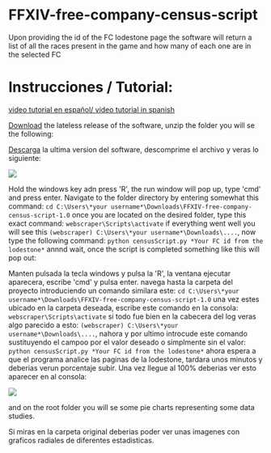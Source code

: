 # FFXIV-free-company-census-script
Upon providing the id of the FC lodestone page the software will return a list of all the races present in the game and how many of each one are in the selected FC

# Instrucciones / Tutorial:

[video tutorial en español/ video tutorial in spanish](https://www.youtube.com/watch?v=xXKs48p1b_k)

[Download](https://github.com/ROMthesheep/FFXIV-free-company-census-script/archive/V1.1.zip) the lateless release of the software, unzip the folder you will se the following:

[Descarga](https://github.com/ROMthesheep/FFXIV-free-company-census-script/archive/V1.1.zip) la ultima version del software, descomprime el archivo y veras lo siguiente:

![](https://i.gyazo.com/192e61230942ee91b12161451aba350d.png)

Hold the windows key adn press 'R', the run window will pop up, type 'cmd' and press enter. Navigate to the folder directory by entering somewhat this command: `cd C:\Users\*your username*\Downloads\FFXIV-free-company-census-script-1.0` once you are located on the desired folder, type this exact command: `webscraper\Scripts\activate` if everything went well you will see this `(webscraper) C:\Users\*your username*\Downloads\....`, now type the following command: `python censusScript.py *Your FC id from the lodestone*` annnd wait, once the script is completed something like this will pop out:


Manten pulsada la tecla windows y pulsa la 'R', la ventana ejecutar aparecera, escribe 'cmd' y pulsa enter. navega hasta la carpeta del proyecto introduciendo un comando similara  este: `cd C:\Users\*your username*\Downloads\FFXIV-free-company-census-script-1.0` una vez estes ubicado en la carpeta deseada, escribe este comando en la consola: `webscraper\Scripts\activate` si todo fue bien en la cabecera del log veras algo parecido a esto: `(webscraper) C:\Users\*your username*\Downloads\....`, nahora y por ultimo introcude este comando sustituyendo el campoo por el valor deseado o simplmente sin el valor: `python censusScript.py *Your FC id from the lodestone*` ahora espera a que el programa analice las paginas de la lodestone, tardara unos minutos y deberias verun porcentaje subir. Una vez llegue al 100% deberias ver esto aparecer en al consola:

![](https://i.gyazo.com/43f062b7bdb7fdb4c96221f22af72d54.png)

and on the root folder you will se some pie charts representing some data studies.

Si miras en la carpeta original deberias poder ver unas imagenes con graficos radiales de diferentes estadisticas.

